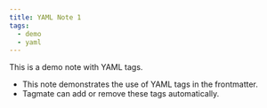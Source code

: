 ```yaml
---
title: YAML Note 1
tags:
  - demo
  - yaml
---
```


This is a demo note with YAML tags.

- This note demonstrates the use of YAML tags in the frontmatter.
- Tagmate can add or remove these tags automatically.
